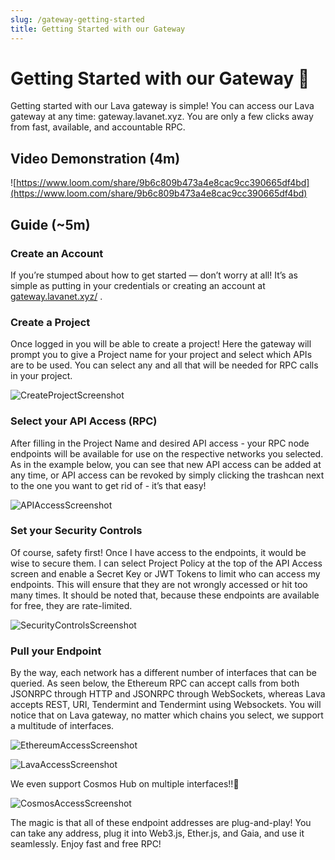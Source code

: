 ```yaml
---
slug: /gateway-getting-started
title: Getting Started with our Gateway
---
```

# Getting Started with our Gateway 🚀

Getting started with our Lava gateway is simple! You can access our Lava gateway at any time: gateway.lavanet.xyz. You are only a few clicks away from fast, available, and accountable RPC.

## Video Demonstration (4m)

![https://www.loom.com/share/9b6c809b473a4e8cac9cc390665df4bd](https://www.loom.com/share/9b6c809b473a4e8cac9cc390665df4bd)

## Guide (~5m)

### Create an Account

If you’re stumped about how to get started — don’t worry at all! It’s as simple as putting in your credentials or creating an account at [gateway.lavanet.xyz/](https://gateway.lavanet.xyz/) . 

### Create a Project

Once logged in you will be able to create a project! Here the gateway will prompt you to give a Project name for your project and select which APIs are to be used. You can select any and all that will be needed for RPC calls in your project.

![CreateProjectScreenshot](/img/tutorial/gateway/Screenshot_from_2023-01-25_15-45-34.png)


### Select your API Access (RPC)

After filling in the Project Name and desired API access - your RPC node endpoints will be available for use on the respective networks you selected. As in the example below, you can see that new API access can be added at any time, or API access can be revoked by simply clicking the trashcan next to the one you want to get rid of - it’s that easy!

![APIAccessScreenshot](/img/tutorial/gateway/Screenshot_from_2023-01-25_15-46-18.png)

### Set your Security Controls

Of course, safety first! Once I have access to the endpoints, it would be wise to secure them. I can select Project Policy at the top of the API Access screen and enable a Secret Key or JWT Tokens to limit who can access my endpoints. This will ensure that they are not wrongly accessed or hit too many times. It should be noted that, because these endpoints are available for free, they are rate-limited.

![SecurityControlsScreenshot](/img/tutorial/gateway/Screenshot_from_2023-01-25_15-47-10.png)

### Pull your Endpoint

By the way, each network has a different number of interfaces that can be queried. As seen below, the Ethereum RPC can accept calls from both JSONRPC through HTTP and JSONRPC through WebSockets, whereas Lava accepts REST, URI, Tendermint and Tendermint using Websockets. You will notice that on Lava gateway, no matter which chains you select, we support a multitude of interfaces.

![EthereumAccessScreenshot](/img/tutorial/gateway/Screenshot_from_2023-01-25_15-47-55.png)

![LavaAccessScreenshot](/img/tutorial/gateway/Screenshot_from_2023-01-25_15-48-47.png)

We even support Cosmos Hub on multiple interfaces!!🚀

![CosmosAccessScreenshot](/img/tutorial/gateway/Screenshot_from_2023-02-09_16-57-16.png)

The magic is that all of these endpoint addresses are plug-and-play! You can take any address, plug it into Web3.js, Ether.js, and Gaia, and use it seamlessly. Enjoy fast and free RPC!